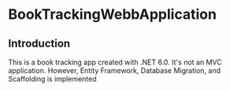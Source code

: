 # BookTrackingWebbApplication

## Introduction
This is a book tracking app created with .NET 6.0.
It's not an MVC application. However, Entity Framework, Database Migration, and Scaffolding is implemented
